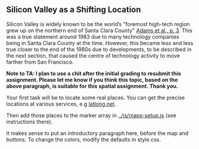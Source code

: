 <section id="test">

# Silicon Valley as a Shifting Location

Silicon Valley is widely known to be the world’s "foremost high-tech region grew up on the northern end of Santa Clara County" [Adams et al., p. 3](https://www.tandfonline.com/doi/full/10.1080/00076791.2017.1346612). This was a true statement around 1983 due to many technology companies being in Santa Clara County at the time. However, this became less and less true closer to the end of the 1980s due to developments, to be described in the next section, that caused the centre of technology activity to move farther from San Francisco.

**Note to TA: I plan to use a chit after the initial grading to resubmit this assignment. Please let me know if you think this topic, based on the above paragraph, is suitable for this spatial assignment. Thank you.**

Your first task will be to locate some real places.  You can get the precise locations at various services, e.g [latlong.net](http://www.latlong.net/).

Then add those places to the marker array in [../js/maps-setup.js](../js/maps-setup.js) (see instructions there).

It makes sense to put an introductory paragraph here, before the map and buttons. To change the colors, modify the defaults in style.css.


</section>
